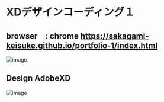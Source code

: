 # XDデザインコーディング１

## browser　: chrome https://sakagami-keisuke.github.io/portfolio-1/index.html

![image](https://user-images.githubusercontent.com/60636597/122666912-036e1d80-d1eb-11eb-8d83-de846ee17cc4.png)

## Design AdobeXD

![image](https://user-images.githubusercontent.com/60636597/122667017-8d1deb00-d1eb-11eb-91e5-37b886704278.png)
